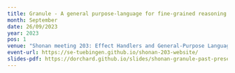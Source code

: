 ```yaml
---
title: Granule - A general purpose-language for fine-grained reasoning (past, present, and a possible future)
month: September
date: 26/09/2023
year: 2023
pos: 1
venue: "Shonan meeting 203: Effect Handlers and General-Purpose Languages"
event-url: https://se-tuebingen.github.io/shonan-203-website/
slides-pdf: https://dorchard.github.io/slides/shonan-granule-past-present-future.pdf
---
```

